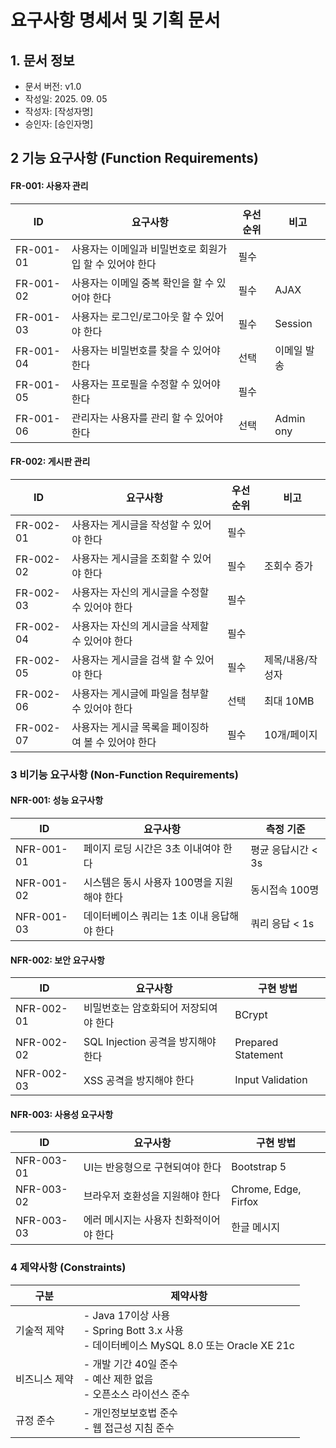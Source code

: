 # 요구사항 명세서 및 기획 문서

## 1. 문서 정보
- 문서 버전: v1.0
- 작성일: 2025. 09. 05
- 작성자: [작성자명]
- 승인자: [승인자명]

## 2 기능 요구사항 (Function Requirements)

#### FR-001: 사용자 관리
|ID | 요구사항 | 우선순위 | 비고 |
|----|---------|---------|-----|
| FR-001-01 | 사용자는 이메일과 비밀번호로 회원가입 할 수 있어야 한다 | 필수 | |
| FR-001-02 | 사용자는 이메일 중복 확인을 할 수 있어야 한다 | 필수 | AJAX |
| FR-001-03 | 사용자는 로그인/로그아웃 할 수 있어야 한다 | 필수 | Session |
| FR-001-04 | 사용자는 비밀번호를 찾을 수 있어야 한다 | 선택 | 이메일 발송 |
| FR-001-05 | 사용자는 프로필을 수정할 수 있어야 한다 | 필수 | |
| FR-001-06 | 관리자는 사용자를 관리 할 수 있어야 한다 | 선택 | Admin ony |

#### FR-002: 게시판 관리
|ID | 요구사항 | 우선순위 | 비고 |
|----|---------|---------|-----|
| FR-002-01 | 사용자는 게시글을 작성할 수 있어야 한다 | 필수 | |
| FR-002-02 | 사용자는 게시글을 조회할 수 있어야 한다 | 필수 | 조회수 증가 |
| FR-002-03 | 사용자는 자신의 게시글을 수정할 수 있어야 한다 | 필수 | |
| FR-002-04 | 사용자는 자신의 게시글을 삭제할 수 있어야 한다 | 필수 | |
| FR-002-05 | 사용자는 게시글을 검색 할 수 있어야 한다 | 필수 | 제목/내용/작성자 |
| FR-002-06 | 사용자는 게시글에 파일을 첨부할 수 있어야 한다 | 선택 | 최대 10MB |
| FR-002-07 | 사용자는 게시글 목록을 페이징하여 볼 수 있어야 한다 | 필수 | 10개/페이지|


### 3 비기능 요구사항 (Non-Function Requirements)

#### NFR-001: 성능 요구사항
|ID | 요구사항 | 측정 기준 |
|----|---------|---------|
| NFR-001-01 | 페이지 로딩 시간은 3초 이내여야 한다 | 평균 응답시간 < 3s |
| NFR-001-02 | 시스템은 동시 사용자 100명을 지원해야 한다 | 동시접속 100명 |
| NFR-001-03 | 데이터베이스 쿼리는 1초 이내 응답해야 한다 | 쿼리 응답 < 1s |

#### NFR-002: 보안 요구사항
|ID | 요구사항 | 구현 방법 |
|----|---------|---------|
| NFR-002-01 | 비밀번호는 암호화되어 저장되여야 한다 | BCrypt |
| NFR-002-02 | SQL Injection 공격을 방지해야 한다 | Prepared Statement |
| NFR-002-03 | XSS 공격을 방지해야 한다 | Input Validation |

#### NFR-003: 사용성 요구사항
|ID | 요구사항 | 구현 방법 |
|----|---------|---------|
| NFR-003-01 | UI는 반응형으로 구현되여야 한다 | Bootstrap 5 |
| NFR-003-02 | 브라우저 호환성을 지원해야 한다 | Chrome, Edge, Firfox |
| NFR-003-03 | 에러 메시지는 사용자 친화적이어야 한다 | 한글 메시지 |

### 4 제약사항 (Constraints)
|구분 | 제약사항 |    
|-----|---------|
| 기술적 제약 | - Java 17이상 사용<br>- Spring Bott 3.x 사용<br>- 데이터베이스 MySQL 8.0  또는 Oracle XE 21c|
| 비즈니스 제약 | - 개발 기간 40일 준수<br>- 예산 제한 없음<br>- 오픈소스 라이선스 준수
| 규정 준수 | - 개인정보보호법 준수<br>- 웹 접근성 지침 준수 
